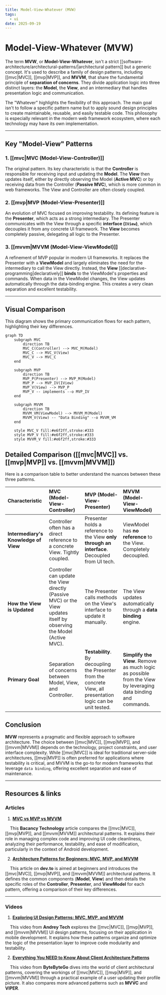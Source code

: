 ```yaml
---
title: Model-View-Whatever (MVW)
tags:
  - ui
date: 2025-09-19
---
```

# Model-View-Whatever (MVW)

The term **MVW**, or **Model-View-Whatever**, isn't a strict [[software-architecture/architectural-patterns/|architectural pattern]] but a generic concept. It's used to describe a family of design patterns, including [[mvc|MVC]], [[mvp|MVP]], and **MVVM**, that share the fundamental principle of **separation of concerns**. They divide application logic into three distinct layers: the **Model**, the **View**, and an intermediary that handles presentation logic and communication.

The "Whatever" highlights the flexibility of this approach. The main goal isn't to follow a specific pattern name but to apply sound design principles to create maintainable, reusable, and easily testable code. This philosophy is especially relevant in the modern web framework ecosystem, where each technology may have its own implementation.

---

## Key "Model-View" Patterns

### 1. [[mvc|MVC (Model-View-Controller)]]
The original pattern. Its key characteristic is that the **Controller** is responsible for receiving input and updating the **Model**. The **View** then updates itself, either by directly observing the Model (**Active MVC**) or by receiving data from the Controller (**Passive MVC**), which is more common in web frameworks. The View and Controller are often closely coupled.

### 2. [[mvp|MVP (Model-View-Presenter)]]
An evolution of MVC focused on improving testability. Its defining feature is the **Presenter**, which acts as a strong intermediary. The Presenter communicates with the View through a specific **interface (`IView`)**, which decouples it from any concrete UI framework. The **View** becomes completely passive, delegating all logic to the Presenter.

### 3. [[mvvm|MVVM (Model-View-ViewModel)]]
A refinement of MVP popular in modern UI frameworks. It replaces the Presenter with a **ViewModel** and largely eliminates the need for the intermediary to call the View directly. Instead, the **View** [[declarative-programming|declaratively]] **binds** to the ViewModel's properties and commands. When data in the ViewModel changes, the View updates automatically through the data-binding engine. This creates a very clean separation and excellent testability.

---

## Visual Comparison

This diagram shows the primary communication flows for each pattern, highlighting their key differences.

```mermaid
graph TD
    subgraph MVC
        direction TB
        MVC_C(Controller) --> MVC_M(Model)
        MVC_C --> MVC_V(View)
        MVC_V --> MVC_C
    end

    subgraph MVP
        direction TB
        MVP_P(Presenter) --> MVP_M(Model)
        MVP_P --> MVP_IV(IView)
        MVP_V(View) --> MVP_P
        MVP_V -- implements --o MVP_IV
    end

    subgraph MVVM
        direction TB
        MVVM_VM(ViewModel) --> MVVM_M(Model)
        MVVM_V(View) -- "Data Binding" --o MVVM_VM
    end

    style MVC_V fill:#e6f2ff,stroke:#333
    style MVP_V fill:#e6f2ff,stroke:#333
    style MVVM_V fill:#e6f2ff,stroke:#333
```

## Detailed Comparison ([[mvc|MVC]] vs. [[mvp|MVP]] vs. [[mvvm|MVVM]])

Here is a comparison table to better understand the nuances between these three patterns.

| Characteristic | MVC (Model-View-Controller) | MVP (Model-View-Presenter) | MVVM (Model-View-ViewModel) |
| :--- | :--- | :--- | :--- |
| **Intermediary's Knowledge of View** | Controller often has a direct reference to a concrete View. Tightly coupled. | Presenter holds a reference to the View **only through an interface**. Decoupled from UI tech. | ViewModel has **no reference** to the View. Completely decoupled. |
| **How the View is Updated** | Controller can update the View directly (Passive MVC) or the View updates itself by observing the Model (Active MVC). | The Presenter calls methods on the View's interface to update it manually. | The View updates automatically through a **data binding** engine. |
| **Primary Goal** | Separation of concerns between Model, View, and Controller. | **Testability**. By decoupling the Presenter from the concrete View, all presentation logic can be unit tested. | **Simplify the View**. Remove as much logic as possible from the View by leveraging data binding and commands. |

## Conclusion

**MVW** represents a pragmatic and flexible approach to software architecture. The choice between [[mvc|MVC]], [[mvp|MVP]], and [[mvvm|MVVM]] depends on the technology, project constraints, and user interface complexity. While [[mvc|MVC]] is ideal for traditional server-side architectures, [[mvp|MVP]] is often preferred for applications where testability is critical, and MVVM is the go-to for modern frameworks that leverage `data binding`, offering excellent separation and ease of maintenance.

---

## **Resources & links**

### **Articles**

1.  **[MVC vs MVP vs MVVM](https://www.bacancytechnology.com/blog/mvc-vs-mvp-vs-mvvm)**

    This **Bacancy Technology** article compares the [[mvc|MVC]], [[mvp|MVP]], and [[mvvm|MVVM]] architectural patterns. It explains their role in managing complex code and improving UI code cleanliness, analyzing their performance, testability, and ease of modification, particularly in the context of Android development.

2.  **[Architecture Patterns for Beginners: MVC, MVP, and MVVM](https://dev.to/chiragagg5k/architecture-patterns-for-beginners-mvc-mvp-and-mvvm-2pe7)**

    This article on **dev.to** is aimed at beginners and introduces the [[mvc|MVC]], [[mvp|MVP]], and [[mvvm|MVVM]] architectural patterns. It defines the common components (**Model**, **View**) and then details the specific roles of the **Controller**, **Presenter**, and **ViewModel** for each pattern, offering a comparison of their key differences.

---

### **Videos**

1.  **[Exploring UI Design Patterns: MVC, MVP, and MVVM](https://www.youtube.com/watch?v=tm_paZsPsrI)**

    This video from **Andrey Tech** explores the [[mvc|MVC]], [[mvp|MVP]], and [[mvvm|MVVM]] UI design patterns, focusing on their application in mobile development. It explains how these patterns organize and optimize the logic of the presentation layer to improve code modularity and testability.

2.  **[Everything You NEED to Know About Client Architecture Patterns](https://www.youtube.com/watch?v=I5c7fBgvkNY)**

    This video from **ByteByteGo** dives into the world of client architectural patterns, covering the workings of [[mvc|MVC]], [[mvp|MVP]], and [[mvvm|MVVM]] through a practical example of a user updating their profile picture. It also compares more advanced patterns such as **MVVC** and **VIPER**.